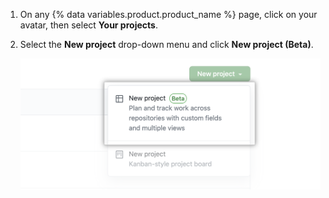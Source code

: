 1. On any {% data variables.product.product_name %} page, click on your avatar, then select **Your projects**.
2. Select the **New project** drop-down menu and click **New project (Beta)**.

   ![New project](/assets/images/help/issues/new_project_beta.png)
